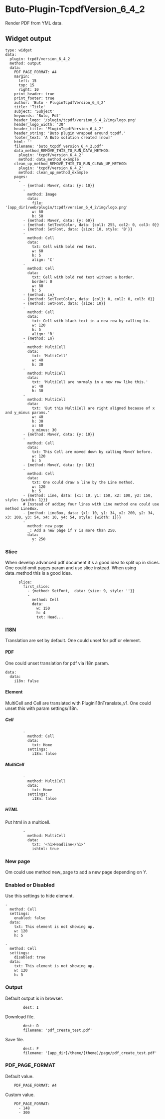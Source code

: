 # Buto-Plugin-TcpdfVersion_6_4_2

Render PDF from YML data.


## Widget output

```
type: widget
data:
  plugin: tcpdf/version_6_4_2
  method: output
  data:
    PDF_PAGE_FORMAT: A4
    margin:
      left: 15
      top: 15
      right: 10
    print_header: true
    print_footer: true
    author: 'Buto - PluginTcpdfVersion_6_4_2'
    title: 'Title'
    subject: 'Subject'
    keywords: 'Buto, Pdf'
    header_logo: '/plugin/tcpdf/version_6_4_2/img/logo.png'
    header_logo_width: '30'
    header_title: 'PluginTcpdfVersion_6_4_2'
    header_string: 'Buto plugin wrapped around tcpdf.'
    footer_text: 'A Buto solution created [now]'
    html: ''
    filename: 'buto_tcpdf_version_6_4_2.pdf'
    data_method_REMOVE_THIS_TO_RUN_DATA_METHOD:
      plugin: 'tcpdf/version_6_4_2'
      method: data_method_example
    clean_up_method_REMOVE_THIS_TO_RUN_CLEAN_UP_METHOD:
      plugin: 'tcpdf/version_6_4_2'
      method: clean_up_method_example
    pages:
      -
        - {method: MoveY, data: {y: 10}}
        -
          method: Image
          data:
            file: '[app_dir]/web/plugin/tcpdf/version_6_4_2/img/logo.png'
            w: 60
            h: 50
        - {method: MoveY, data: {y: 60}}
        - {method: SetTextColor, data: {col1: 255, col2: 0, col3: 0}}
        - {method: SetFont, data: {size: 10, style: 'B'}}
        -
          method: Cell
          data:
            txt: Cell with bold red text.
            w: 60
            h: 5
            align: 'C'
        -
          method: Cell
          data:
            txt: Cell with bold red text without a border.
            border: 0
            w: 80
            h: 5
        - {method: Ln}
        - {method: SetTextColor, data: {col1: 0, col2: 0, col3: 0}}
        - {method: SetFont, data: {size: 10}}
        -
          method: Cell
          data:
            txt: Cell with black text in a new row by calling Ln.
            w: 120
            h: 5
            align: 'R'
        - {method: Ln}
        -
          method: MultiCell
          data:
            txt: 'MultiCell'
            w: 40
            h: 30
        -
          method: MultiCell
          data:
            txt: 'MultiCell are normaly in a new row like this.'
            w: 40
            h: 30
        -
          method: MultiCell
          data:
            txt: 'But this MultiCell are right aligned because of x and y_minus params.'
            w: 40
            h: 30
            x: 60
            y_minus: 30
        - {method: MoveY, data: {y: 10}}
        -
          method: Cell
          data:
            txt: This Cell are moved down by calling MoveY before.
            w: 120
            h: 5
        - {method: MoveY, data: {y: 10}}
        -
          method: Cell
          data:
            txt: One could draw a line by the Line method.
            w: 120
            h: 5
        - {method: Line, data: {x1: 10, y1: 150, x2: 100, y2: 150, style: {width: 1}}}
        # Instead of adding four lines with Line method one could use method LineBox.
        - {method: LineBox, data: {x1: 10, y1: 34, x2: 200, y2: 34, x3: 200, y3: 54, x4: 10, y4: 54, style: {width: 1}}}
        -
          method: new_page
          _: Add a new page if Y is more than 250.
          data:
            y: 250

```

### Slice
When develop advanced pdf document it´s a good idea to split up in slices. 
One could omit pages param and use slice instead.
When using data_method this is a good idea.
```
      slice:
        first_slice:
          - {method: SetFont,  data: {size: 9, style: ''}}
          -
            method: Cell
            data:
              w: 150
              h: 4
              txt: Head...
```

### I18N
Translation are set by default. One could unset for pdf or element.


#### PDF
One could unset translation for pdf via i18n param.
```
data:
  data:
    i18n: false
```

#### Element
MultiCell and Cell are translated with PluginI18nTranslate_v1. One could unset this with param settings/i18n.
##### Cell
```
        -
          method: Cell
          data:
            txt: Home
          settings:
            i18n: false
```
##### MultiCell
```
        -
          method: MultiCell
          data:
            txt: Home
          settings:
            i18n: false
```
##### HTML
Put html in a multicell.
```
        -
          method: MultiCell
          data:
            txt: '<h1>Headline</h1>'
            ishtml: true
```

### New page

Om could use method new_page to add a new page depending on Y.

### Enabled or Disabled
Use this settings to hide element.
```
-
  method: Cell
  settings:
    enabled: false
  data:
    txt: This element is not showing up.
    w: 120
    h: 5
```
```
-
  method: Cell
  settings:
    disabled: true
  data:
    txt: This element is not showing up.
    w: 120
    h: 5
```

### Output

Default output is in browser.
```
        dest: I
```
Download file.
```
        dest: D
        filename: 'pdf_create_test.pdf'
```
Save file.
```
        dest: F
        filename: '[app_dir]/theme/[theme]/page/pdf_create_test.pdf'
```

### PDF_PAGE_FORMAT

Default value.
```
    PDF_PAGE_FORMAT: A4
```
Custom value.
```
    PDF_PAGE_FORMAT:
      - 148
      - 300
```
